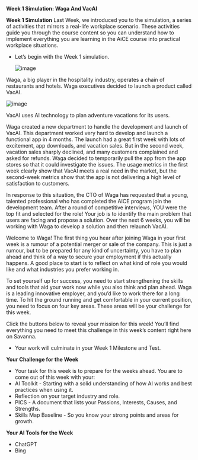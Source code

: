**Week 1 Simulation: Waga And VacAI**

**Week 1 Simulation**
Last Week, we introduced you to the simulation, a series of activities that mirrors a real-life workplace scenario. These activities guide you through the course content so you can understand how to implement everything you are learning in the AiCE course into practical workplace situations.

+ Let’s begin with the Week 1 simulation.

  ![image](https://github.com/adeleke123/AI-Career-Essentials/assets/51156057/34e712e3-b3a2-48f5-ab34-a6a615c0c892)

Waga, a big player in the hospitality industry, operates a chain of restaurants and hotels. Waga executives decided to launch a product called VacAI.

![image](https://github.com/adeleke123/AI-Career-Essentials/assets/51156057/d47eb227-688a-457d-8042-70332421daf2)

VacAI uses AI technology to plan adventure vacations for its users.

Waga created a new department to handle the development and launch of VacAI. This department worked very hard to develop and launch a functional app in 4 months. The launch had a great first week with lots of excitement, app downloads, and vacation sales. But in the second week, vacation sales sharply declined, and many customers complained and asked for refunds. Waga decided to temporarily pull the app from the app stores so that it could investigate the issues. The usage metrics in the first week clearly show that VacAI meets a real need in the market, but the second-week metrics show that the app is not delivering a high level of satisfaction to customers.

In response to this situation, the CTO of Waga has requested that a young, talented professional who has completed the AICE program join the development team. After a round of competitive interviews, YOU were the top fit and selected for the role! Your job is to identify the main problem that users are facing and propose a solution. Over the next 6 weeks, you will be working with Waga to develop a solution and then relaunch VacAI.

Welcome to Waga! The first thing you hear after joining Waga in your first week is a rumour of a potential merger or sale of the company. This is just a rumour, but to be prepared for any kind of uncertainty, you have to plan ahead and think of a way to secure your employment if this actually happens.  A good place to start is to reflect on what kind of role you would like and what industries you prefer working in.

To set yourself up for success, you need to start strengthening the skills and tools that aid your work now while you also think and plan ahead. Waga is a leading innovative employer, and you’d like to work there for a long time. To hit the ground running and get comfortable in your current position, you need to focus on four key areas. These areas will be your challenge for this week.

Click the buttons below to reveal your mission for this week! You’ll find everything you need to meet this challenge in this week’s content right here on Savanna.

+ Your work will culminate in your Week 1 Milestone and Test.
  
**Your Challenge for the Week**

+ Your task for this week is to prepare for the weeks ahead. You are to come out of this week with your:
+ AI Toolkit - Starting with a solid understanding of how AI works and best practices when using it.
+ Reflection on your target industry and role.
+ PICS - A document that lists your Passions, Interests, Causes, and Strengths.
+ Skills Map Baseline - So you know your strong points and areas for growth.

**Your AI Tools for the Week**

+ ChatGPT
+ Bing


